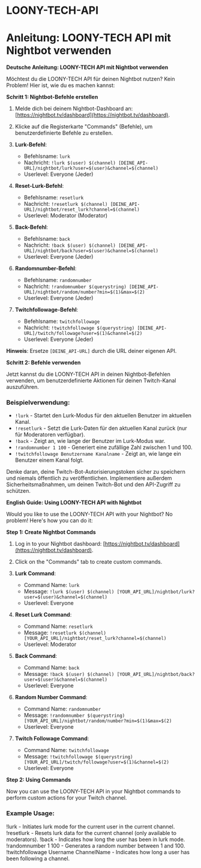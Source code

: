 # LOONY-TECH-API

# Anleitung: LOONY-TECH API mit Nightbot verwenden

**Deutsche Anleitung: LOONY-TECH API mit Nightbot verwenden**

Möchtest du die LOONY-TECH API für deinen Nightbot nutzen? Kein Problem! Hier ist, wie du es machen kannst:

**Schritt 1: Nightbot-Befehle erstellen**

1. Melde dich bei deinem Nightbot-Dashboard an: [https://nightbot.tv/dashboard](https://nightbot.tv/dashboard).

2. Klicke auf die Registerkarte "Commands" (Befehle), um benutzerdefinierte Befehle zu erstellen.

3. **Lurk-Befehl**:
   - Befehlsname: `lurk`
   - Nachricht: `!lurk $(user) $(channel) [DEINE_API-URL]/nightbot/lurk?user=$(user)&channel=$(channel)`
   - Userlevel: Everyone (Jeder)

4. **Reset-Lurk-Befehl**:
   - Befehlsname: `resetlurk`
   - Nachricht: `!resetlurk $(channel) [DEINE_API-URL]/nightbot/reset_lurk?channel=$(channel)`
   - Userlevel: Moderator (Moderator)

5. **Back-Befehl**:
   - Befehlsname: `back`
   - Nachricht: `!back $(user) $(channel) [DEINE_API-URL]/nightbot/back?user=$(user)&channel=$(channel)`
   - Userlevel: Everyone (Jeder)

6. **Randomnumber-Befehl**:
   - Befehlsname: `randomnumber`
   - Nachricht: `!randomnumber $(querystring) [DEINE_API-URL]/nightbot/random/number?min=$(1)&max=$(2)`
   - Userlevel: Everyone (Jeder)

7. **Twitchfollowage-Befehl**:
   - Befehlsname: `twitchfollowage`
   - Nachricht: `!twitchfollowage $(querystring) [DEINE_API-URL]/twitch/followage?user=$(1)&channel=$(2)`
   - Userlevel: Everyone (Jeder)

**Hinweis**: Ersetze `[DEINE_API-URL]` durch die URL deiner eigenen API.

**Schritt 2: Befehle verwenden**

Jetzt kannst du die LOONY-TECH API in deinen Nightbot-Befehlen verwenden, um benutzerdefinierte Aktionen für deinen Twitch-Kanal auszuführen.

### Beispielverwendung:
- `!lurk` - Startet den Lurk-Modus für den aktuellen Benutzer im aktuellen Kanal.
- `!resetlurk` - Setzt die Lurk-Daten für den aktuellen Kanal zurück (nur für Moderatoren verfügbar).
- `!back` - Zeigt an, wie lange der Benutzer im Lurk-Modus war.
- `!randomnumber 1 100` - Generiert eine zufällige Zahl zwischen 1 und 100.
- `!twitchfollowage Benutzername Kanalname` - Zeigt an, wie lange ein Benutzer einem Kanal folgt.

Denke daran, deine Twitch-Bot-Autorisierungstoken sicher zu speichern und niemals öffentlich zu veröffentlichen. Implementiere außerdem Sicherheitsmaßnahmen, um deinen Twitch-Bot und den API-Zugriff zu schützen.

**English Guide: Using LOONY-TECH API with Nightbot**

Would you like to use the LOONY-TECH API with your Nightbot? No problem! Here's how you can do it:

**Step 1: Create Nightbot Commands**

1. Log in to your Nightbot dashboard: [https://nightbot.tv/dashboard](https://nightbot.tv/dashboard).

2. Click on the "Commands" tab to create custom commands.

3. **Lurk Command**:
   - Command Name: `lurk`
   - Message: `!lurk $(user) $(channel) [YOUR_API_URL]/nightbot/lurk?user=$(user)&channel=$(channel)`
   - Userlevel: Everyone

4. **Reset Lurk Command**:
   - Command Name: `resetlurk`
   - Message: `!resetlurk $(channel) [YOUR_API_URL]/nightbot/reset_lurk?channel=$(channel)`
   - Userlevel: Moderator

5. **Back Command**:
   - Command Name: `back`
   - Message: `!back $(user) $(channel) [YOUR_API_URL]/nightbot/back?user=$(user)&channel=$(channel)`
   - Userlevel: Everyone

6. **Random Number Command**:
   - Command Name: `randomnumber`
   - Message: `!randomnumber $(querystring) [YOUR_API_URL]/nightbot/random/number?min=$(1)&max=$(2)`
   - Userlevel: Everyone

7. **Twitch Followage Command**:
   - Command Name: `twitchfollowage`
   - Message: `!twitchfollowage $(querystring) [YOUR_API_URL]/twitch/followage?user=$(1)&channel=$(2)`
   - Userlevel: Everyone
  
**Step 2: Using Commands**

Now you can use the LOONY-TECH API in your Nightbot commands to perform custom actions for your Twitch channel.

### Example Usage:
!lurk - Initiates lurk mode for the current user in the current channel.
!resetlurk - Resets lurk data for the current channel (only available to moderators).
!back - Indicates how long the user has been in lurk mode.
!randomnumber 1 100 - Generates a random number between 1 and 100.
!twitchfollowage Username ChannelName - Indicates how long a user has been following a channel.
